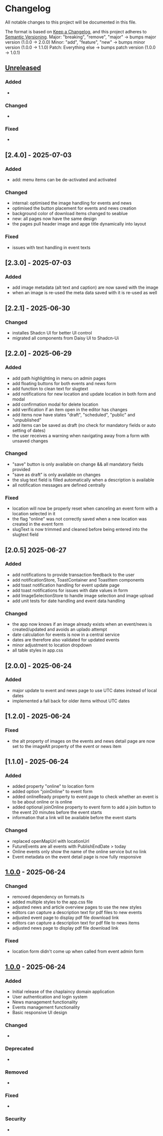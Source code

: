 # Changelog

All notable changes to this project will be documented in this file.

The format is based on [Keep a Changelog](https://keepachangelog.com/en/1.0.0/),
and this project adheres to [Semantic Versioning](https://semver.org/spec/v2.0.0.html).
Major: "breaking", "remove", "major" → bumps major version (1.0.0 → 2.0.0)
Minor: "add", "feature", "new" → bumps minor version (1.0.0 → 1.1.0)
Patch: Everything else → bumps patch version (1.0.0 → 1.0.1)

## [Unreleased]

### Added

-

### Changed

-

### Fixed

-

## [2.4.0] - 2025-07-03

### Added

- add: menu items can be de-activated and activated

### Changed

- internal: optimised the image handling for events and news
- optimised the button placement for events and news creation
- background color of download items changed to seablue
- new: all pages now have the same design
- the pages pull header image and apge title dynamically into layout

### Fixed

- issues with text handling in event texts
## [2.3.0] - 2025-07-03

### Added

- add image metadata (alt text and caption) are now saved with the image
- when an image is re-used the meta data saved with it is re-used as well

## [2.2.1] - 2025-06-30

### Changed

- installes Shadcn UI for better UI control
- migrated all components from Daisy UI to Shadcn-Ui

## [2.2.0] - 2025-06-29

### Added

- add path highlighting in menu on admin pages
- add floating buttons for both events and news form
- add function to clean text for slugtext
- add notifications for new location and update location in both form and modal
- add confirmation modal for delete location
- add verification if an item open in the editor has changes
- add items now have states "draft", "scheduled", "public" and "unpublished"
- add items can be saved as draft (no check for mandatory fields or auto setting of dates)
- the user receives a warning when navigating away from a form with unsaved changes

### Changed

- "save" button is only available on change && all mandatory fields provided
- "save as draft" is only available on changes
- the slug text field is filled automatically when a description is available
- all notification messages are defined centrally

### Fixed

- location will now be properly reset when canceling an event form with a location selected in it
- the flag "online" was not correctly saved when a new location was created in the event form
- slugText is now trimmed and cleaned before being entered into the slugtext field

## [2.0.5] 2025-06-27

### Added

- add notifications to provide transaction feedback to the user
- add notificationStore, ToastContainer and ToastItem components
- add toast notification handling for event update page
- add toast notifications for issues with date values in form
- add ImageSelectionStore to handle image selection and image upload
- add unit tests for date handling and event data handling

### Changed

- the app now knows if an image already exists when an event/news is created/updated and avoids an uplado attempt
- date calculation for events is now in a central service
- dates are therefore also validated for updated events
- minor adjustment to location dropdown
- all table styles in app.css

## [2.0.0] - 2025-06-24

### Added

- major update to event and news page to use UTC dates instead of local dates
- implemented a fall back for older items without UTC dates

## [1.2.0] - 2025-06-24

### Fixed

- the alt property of images on the events and news detail page are now set to the imageAlt property of the event or news item

## [1.1.0] - 2025-06-24

### Added

- added property "online" to location form
- added option "joinOnline" to event form
- added onlineReady property to event page to check whether an event is to be about online or is online
- added optional joinOnline property to event form to add a join button to the event 20 minutes before the event starts
- information that a link will be available before the event starts

### Changed

- replaced openMapUrl with locationUrl
- FutureEvents are all events with PublishEndDate > today
- Online events only show the name of the online service but no link
- Event metadata on the event detail page is now fully responsive

## [1.0.0] - 2025-06-24

### Changed

- removed dependency on formats.ts
- added multiple styles to the app.css file
- adjusted news and article overview pages to use the new styles
- editors can capture a description text for pdf files to new events
- adjusted event page to display pdf file download link
- editors can capture a description text for pdf file to news items
- adjusted news page to display pdf file download link

### Fixed

- location form didn't come up when called from event admin form

## [1.0.0] - 2025-06-24

### Added

- Initial release of the chaplaincy domain application
- User authentication and login system
- News management functionality
- Events management functionality
- Basic responsive UI design

### Changed

-

### Deprecated

-

### Removed

-

### Fixed

-

### Security

-

[Unreleased]: https://github.com/username/chaplaincy-domain/compare/v1.0.0...HEAD
[1.0.0]: https://github.com/username/chaplaincy-domain/releases/tag/v1.0.0
